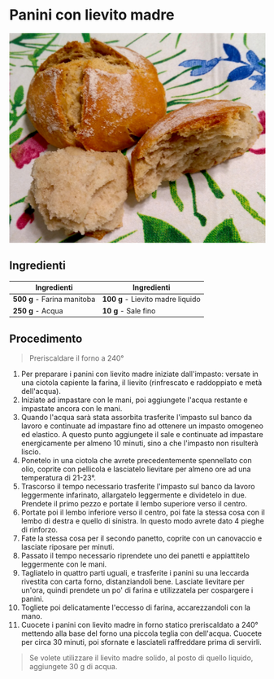 # Panini con lievito madre

![](img/Panini-con-lievito-madre.jpg)

## Ingredienti

| Ingredienti                  | Ingredienti             |
| ---------------------------- | ----------------------- |
| **500 g** - Farina manitoba | **100 g** - Lievito madre liquido |
| **250 g** - Acqua | **10 g** - Sale fino |

## Procedimento

> Preriscaldare il forno a 240°

1. Per preparare i panini con lievito madre iniziate dall'impasto: versate in una ciotola capiente la farina, il lievito (rinfrescato e raddoppiato e metà dell'acqua). 
1. Iniziate ad impastare con le mani, poi aggiungete l'acqua restante e impastate ancora con le mani. 
1. Quando l'acqua sarà stata assorbita trasferite l'impasto sul banco da lavoro e continuate ad impastare fino ad ottenere un impasto omogeneo ed elastico. A questo punto aggiungete il sale e continuate ad impastare energicamente per almeno 10 minuti, sino a che l'impasto non risulterà liscio.
1. Ponetelo in una ciotola che avrete precedentemente spennellato con olio, coprite con pellicola e lasciatelo lievitare per almeno ore ad una temperatura di 21-23°. 
1. Trascorso il tempo necessario trasferite l'impasto sul banco da lavoro leggermente infarinato, allargatelo leggermente e dividetelo in due. Prendete il primo pezzo e portate il lembo superiore verso il centro. 
1. Portate poi il lembo inferiore verso il centro, poi fate la stessa cosa con il lembo di destra e quello di sinistra. In questo modo avrete dato 4 pieghe di rinforzo.
1. Fate la stessa cosa per il secondo panetto, coprite con un canovaccio e lasciate riposare per minuti. 
1. Passato il tempo necessario riprendete uno dei panetti e appiattitelo leggermente con le mani.
1. Tagliatelo in quattro parti uguali, e trasferite i panini su una leccarda rivestita con carta forno, distanziandoli bene. Lasciate lievitare per un'ora, quindi prendete un po' di farina e utilizzatela per cospargere i panini. 
1. Togliete poi delicatamente l'eccesso di farina, accarezzandoli con la mano. 
1. Cuocete i panini con lievito madre in forno statico preriscaldato a 240° mettendo alla base del forno una piccola teglia con dell'acqua. Cuocete per circa 30 minuti, poi sfornate e lasciateli raffreddare prima di servirli. 

> Se volete utilizzare il lievito madre solido, al posto di quello liquido, aggiungete 30 g di acqua.